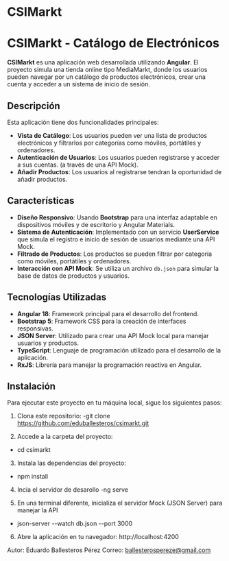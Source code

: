 # CSIMarkt

# CSIMarkt - Catálogo de Electrónicos

**CSIMarkt** es una aplicación web desarrollada utilizando **Angular**. El proyecto simula una tienda online tipo MediaMarkt, donde los usuarios pueden navegar por un catálogo de productos electrónicos, crear una cuenta y acceder a un sistema de inicio de sesión.

## Descripción

Esta aplicación tiene dos funcionalidades principales:
- **Vista de Catálogo**: Los usuarios pueden ver una lista de productos electrónicos y filtrarlos por categorías como móviles, portátiles y ordenadores.
- **Autenticación de Usuarios**: Los usuarios pueden registrarse y acceder a sus cuentas. (a través de una API Mock).
- **Añadir Productos**: Los usuarios al registrarse tendran la oportunidad de añadir productos.

## Características

- **Diseño Responsivo**: Usando **Bootstrap** para una interfaz adaptable en dispositivos móviles y de escritorio y Angular Materials.
- **Sistema de Autenticación**: Implementado con un servicio **UserService** que simula el registro e inicio de sesión de usuarios mediante una API Mock.
- **Filtrado de Productos**: Los productos se pueden filtrar por categoría como móviles, portátiles y ordenadores.
- **Interacción con API Mock**: Se utiliza un archivo `db.json` para simular la base de datos de productos y usuarios.

## Tecnologías Utilizadas

- **Angular 18**: Framework principal para el desarrollo del frontend.
- **Bootstrap 5**: Framework CSS para la creación de interfaces responsivas.
- **JSON Server**: Utilizado para crear una API Mock local para manejar usuarios y productos.
- **TypeScript**: Lenguaje de programación utilizado para el desarrollo de la aplicación.
- **RxJS**: Librería para manejar la programación reactiva en Angular.

## Instalación

Para ejecutar este proyecto en tu máquina local, sigue los siguientes pasos:

1. Clona este repositorio:
   -git clone https://github.com/eduballesteros/csimarkt.git

2. Accede a la carpeta del proyecto:
  - cd csimarkt

3. Instala las dependencias del proyecto:
  - npm install
    
4. Incia el servidor de desarollo
  -ng serve

5. En una terminal diferente, inicializa el servidor Mock (JSON Server) para manejar la API
 - json-server --watch db.json --port 3000
   
6. Abre la aplicación en tu navegador:
  http://localhost:4200

Autor: Eduardo Ballesteros Pérez
Correo: ballesterospereze@gmail.com
